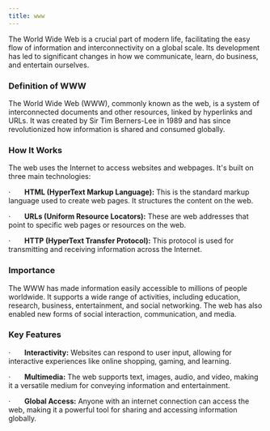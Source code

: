 ```yaml
---
title: www
---
```


The World Wide Web is a crucial part of modern life, facilitating the easy flow of information and interconnectivity on a global scale. Its development has led to significant changes in how we communicate, learn, do business, and entertain ourselves.

### Definition of WWW

The World Wide Web (WWW), commonly known as the web, is a system of interconnected documents and other resources, linked by hyperlinks and URLs. It was created by Sir Tim Berners-Lee in 1989 and has since revolutionized how information is shared and consumed globally.

### How It Works

The web uses the Internet to access websites and webpages. It's built on three main technologies:

·       **HTML (HyperText Markup Language):** This is the standard markup language used to create web pages. It structures the content on the web.

·       **URLs (Uniform Resource Locators):** These are web addresses that point to specific web pages or resources on the web.

·       **HTTP (HyperText Transfer Protocol):** This protocol is used for transmitting and receiving information across the Internet.

### Importance

The WWW has made information easily accessible to millions of people worldwide. It supports a wide range of activities, including education, research, business, entertainment, and social networking. The web has also enabled new forms of social interaction, communication, and media.

### Key Features

·       **Interactivity:** Websites can respond to user input, allowing for interactive experiences like online shopping, gaming, and learning.

·       **Multimedia:** The web supports text, images, audio, and video, making it a versatile medium for conveying information and entertainment.

·       **Global Access:** Anyone with an internet connection can access the web, making it a powerful tool for sharing and accessing information globally.
